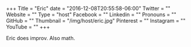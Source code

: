 +++
  Title = "Eric"
  date = "2016-12-08T20:55:58-06:00"
  Twitter = ""
  Website = ""
  Type = "host"
  Facebook = ""
  Linkedin = ""
  Pronouns = ""
  GitHub = ""
  Thumbnail = "/img/host/eric.jpg"
  Pinterest = ""
  Instagram = ""
  YouTube = ""
+++

Eric does improv. Also math. 
  